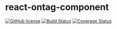 # react-ontag-component
[![GitHub license](https://img.shields.io/badge/license-MIT-blue.svg)](https://github.com/ZBcoder/react-ontag-component/master/LICENSE)
[![Build Status](https://travis-ci.org/ZBcoder/react-ontag-component.svg?branch=master)](https://travis-ci.org/ZBcoder/react-ontag-component)
[![Coverage Status](https://coveralls.io/repos/github/ZBcoder/react-ontag-component/badge.svg)](https://coveralls.io/github/ZBcoder/react-ontag-component)
